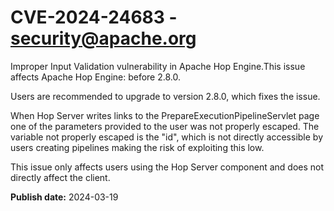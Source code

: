 # CVE-2024-24683 - security@apache.org

Improper Input Validation vulnerability in Apache Hop Engine.This issue affects Apache Hop Engine: before 2.8.0.

Users are recommended to upgrade to version 2.8.0, which fixes the issue.

When Hop Server writes links to the PrepareExecutionPipelineServlet page one of the parameters provided to the user was not properly escaped.
The variable not properly escaped is the "id", which is not directly accessible by users creating pipelines making the risk of exploiting this low.

This issue only affects users using the Hop Server component and does not directly affect the client.

**Publish date:** 2024-03-19
